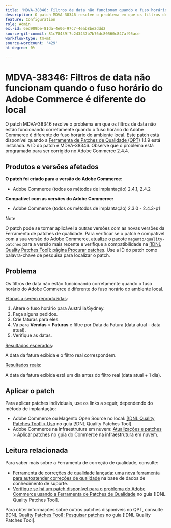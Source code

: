 ```yaml
---
title: 'MDVA-38346: Filtros de data não funcionam quando o fuso horário do Adobe Commerce é diferente do local'
description: O patch MDVA-38346 resolve o problema em que os filtros de data não estão funcionando corretamente quando o fuso horário do Adobe Commerce é diferente do fuso horário do ambiente local. Este patch está disponível quando a [Ferramenta de correções de qualidade (QPT)](https://experienceleague.adobe.com/pt-br/docs/commerce-knowledge-base/kb/announcements/commerce-announcements/magento-quality-patches-released-new-tool-to-self-serve-quality-patches) 1.1.9 está instalada. A ID do patch é MDVA-38346. Observe que o problema está programado para ser corrigido no Adobe Commerce 2.4.4.
feature: Configuration
role: Admin
exl-id: 6ed909be-81da-4e06-97c7-4eab8be2ddd2
source-git-commit: 81c78439f7c243437b7b76dc80560c847af95ace
workflow-type: tm+mt
source-wordcount: '429'
ht-degree: 0%

---
```


# MDVA-38346: Filtros de data não funcionam quando o fuso horário do Adobe Commerce é diferente do local

O patch MDVA-38346 resolve o problema em que os filtros de data não estão funcionando corretamente quando o fuso horário do Adobe Commerce é diferente do fuso horário do ambiente local. Este patch está disponível quando a [Ferramenta de Patches de Qualidade (QPT)](https://experienceleague.adobe.com/pt-br/docs/commerce-knowledge-base/kb/announcements/commerce-announcements/magento-quality-patches-released-new-tool-to-self-serve-quality-patches) 1.1.9 está instalada. A ID do patch é MDVA-38346. Observe que o problema está programado para ser corrigido no Adobe Commerce 2.4.4.

## Produtos e versões afetados

**O patch foi criado para a versão do Adobe Commerce:**

* Adobe Commerce (todos os métodos de implantação) 2.4.1, 2.4.2

**Compatível com as versões do Adobe Commerce:**

* Adobe Commerce (todos os métodos de implantação) 2.3.0 - 2.4.3-p1

>[!NOTE]
>
>O patch pode se tornar aplicável a outras versões com as novas versões da Ferramenta de patches de qualidade. Para verificar se o patch é compatível com a sua versão do Adobe Commerce, atualize o pacote `magento/quality-patches` para a versão mais recente e verifique a compatibilidade na [[!DNL Quality Patches Tool]: página Procurar patches](https://experienceleague.adobe.com/pt-br/docs/commerce-knowledge-base/kb/announcements/commerce-announcements/magento-quality-patches-released-new-tool-to-self-serve-quality-patches). Use a ID do patch como palavra-chave de pesquisa para localizar o patch.

## Problema

Os filtros de data não estão funcionando corretamente quando o fuso horário do Adobe Commerce é diferente do fuso horário do ambiente local.

<u>Etapas a serem reproduzidas</u>:

1. Altere o fuso horário para Austrália/Sydney.
1. Faça alguns pedidos.
1. Crie faturas para eles.
1. Vá para **Vendas** > **Faturas** e filtre por Data da Fatura (data atual - data atual).
1. Verifique as datas.

<u>Resultados esperados</u>:

A data da fatura exibida e o filtro real correspondem.

<u>Resultados reais</u>:

A data da fatura exibida está um dia antes do filtro real (data atual + 1 dia).

## Aplicar o patch

Para aplicar patches individuais, use os links a seguir, dependendo do método de implantação:

* Adobe Commerce ou Magento Open Source no local: [[!DNL Quality Patches Tool] > Uso](/help/tools/quality-patches-tool/usage.md) no guia [!DNL Quality Patches Tool].
* Adobe Commerce na infraestrutura em nuvem: [Atualizações e patches > Aplicar patches](https://experienceleague.adobe.com/docs/commerce-cloud-service/user-guide/develop/upgrade/apply-patches.html?lang=pt-BR) no guia do Commerce na infraestrutura em nuvem.

## Leitura relacionada

Para saber mais sobre a Ferramenta de correção de qualidade, consulte:

* [Ferramenta de correções de qualidade lançada: uma nova ferramenta para autoatender correções de qualidade](https://experienceleague.adobe.com/pt-br/docs/commerce-knowledge-base/kb/announcements/commerce-announcements/magento-quality-patches-released-new-tool-to-self-serve-quality-patches) na base de dados de conhecimento de suporte.
* [Verifique se há um patch disponível para o problema do Adobe Commerce usando a Ferramenta de Patches de Qualidade](/help/tools/quality-patches-tool/patches-available-in-qpt/check-patch-for-magento-issue-with-magento-quality-patches.md) no guia [!DNL Quality Patches Tool].

Para obter informações sobre outros patches disponíveis no QPT, consulte [[!DNL Quality Patches Tool]: Pesquisar patches](https://experienceleague.adobe.com/tools/commerce-quality-patches/index.html?lang=pt-BR) no guia [!DNL Quality Patches Tool].
